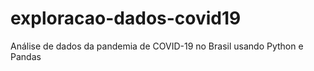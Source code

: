 # exploracao-dados-covid19
Análise de dados da pandemia de COVID-19 no Brasil usando Python e Pandas
